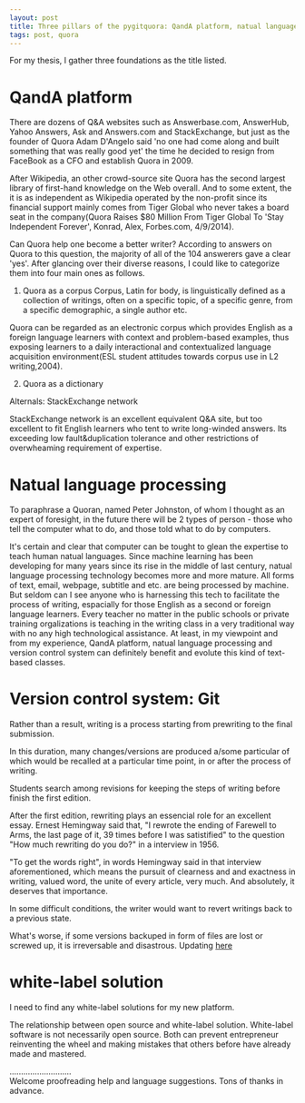```yaml
---
layout: post
title: Three pillars of the pygitquora: QandA platform, natual language processing and version control
tags: post, quora
---
```


For my thesis, I gather three foundations as the title listed. 

# QandA platform

There are dozens of Q&A websites such as Answerbase.com, AnswerHub, Yahoo Answers, Ask and Answers.com and StackExchange, but just as the founder of Quora Adam D'Angelo said 'no one had come along and built something that was really good yet' the time he decided to resign from FaceBook as a CFO and establish Quora in 2009.

After Wikipedia, an other crowd-source site Quora has the second largest library of first-hand knowledge on the Web overall. And to some extent, the it is as independent as Wikipedia operated by the non-profit since its financial support mainly comes from Tiger Global who never takes a board seat in the company(Quora Raises $80 Million From Tiger Global To 'Stay Independent Forever', Konrad, Alex, Forbes.com, 4/9/2014).

Can Quora help one become a better writer? According to answers on Quora to this question, the majority of all of the 104 answerers gave a clear 'yes'. After glancing over their diverse reasons, I could like to categorize them into four main ones as follows. 

1. Quora as a corpus
Corpus, Latin for body, is linguistically defined as a collection of writings, often on a specific topic, of a specific genre, from a specific demographic, a single author etc. 

Quora can be regarded as an electronic corpus which provides English as a foreign language learners with context and problem-based examples, thus exposing learners to a daily interactional and contextualized language acquisition environment(ESL student attitudes towards corpus use in L2 writing,2004). 

2. Quora as a dictionary

Alternals: StackExchange network

StackExchange network is an excellent equivalent Q&A site, but too excellent to fit English learners who tent to write long-winded answers. Its exceeding low fault&duplication tolerance and other restrictions of overwheaming requirement of expertise.

# Natual language processing
To paraphrase a Quoran, named Peter Johnston, of whom I thought as an expert of foresight, in the future there will be 2 types of person - those who tell the computer what to do, and those told what to do by computers. 

It's certain and clear that computer can be tought to glean the expertise to teach human natual languages. Since machine learning has been developing for many years since its rise in the middle of last century, natual language processing technology becomes more and more mature. All forms of text, email, webpage, subtitle and etc. are being processed by machine. But seldom can I see anyone who is harnessing this tech to facilitate the process of writing, espacially for those English as a second or foreign language learners. Every teacher no matter in the public schools or private training orgalizations is teaching in the writing class in a very traditional way with no any high technological assistance. At least, in my viewpoint and from my experience, QandA platform, natual language processing and version control system can definitely benefit and evolute this kind of text-based classes.

# Version control system: Git
Rather than a result, writing is a process starting from prewriting to the final submission. 

In this duration, many changes/versions are produced a/some particular of which would be recalled at a particular time point, in or after the process of writing. 

Students search among revisions for keeping the steps of writing before finish the first edition.

After the first edition, rewriting plays an essencial role for an excellent essay. Ernest Hemingway said that, "I rewrote the ending of Farewell to Arms, the last page of it, 39 times before I was satistified" to the question "How much rewriting do you do?" in a interview in 1956. 

"To get the words right", in words Hemingway said in that interview aforementioned, which means the pursuit of clearness and and exactness in writing, valued word, the unite of every article, very much. And absolutely, it deserves that importance.

In some difficult conditions, the writer would want to revert writings back to a previous state.

What's worse, if some versions backuped in form of files are lost or screwed up, it is irreversable and disastrous.
Updating [here](2015-6-9-Three-pillars-of-pygitquora.mkd)
# white-label solution
I need to find any white-label solutions for my new platform.

The relationship between open source and white-label solution.
White-label software is not necessarily open source. Both can prevent entrepreneur reinventing the wheel and making mistakes that others before have already made and mastered.

...........................     
Welcome proofreading help and language suggestions. Tons of thanks in advance.

